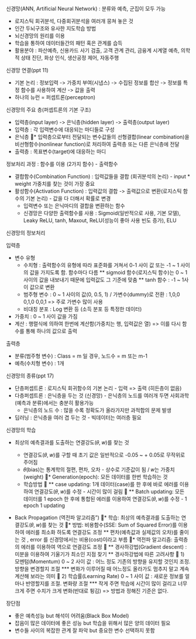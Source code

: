 신경망(ANN, Artificial Neural Network) : 분류와 예측, 군집이 모두 가능

- 로지스틱 회귀분석, 다중회귀분석을 여러개 뭉쳐 놓은 것 
- 인간 두뇌구조와 유사한 지도학습 방법
- 뇌신경망의 원리를 이용
- 학습을 통하여 데이터들간의 패턴 혹은 관계를 습득
- 활용분야 : 파산예측, 신용카드 사기 검출, 고객 관계 관리, 금융계 시계열 예측, 의학적 상태 진단, 화상 인식, 생산공정 제어, 자동주행  

신경망 연결(ppt 11)
- 기본 논리  : 정보입력 -> 가중치 부여(시냅스) -> 수집된 정보를 합산 -> 정보를 특정 함수를 사용하여 계산 -> 값을 출력
- 하나의 뉴런 = 퍼셉트론(perceptron) 

신경망의 주요 층(퍼셉트론의 기본 구조)

- 입력층(input layer)  -> 은닉층(hidden layer) -> 출력층(output layer)
- 입력층 : 각 입력변수에 대응되는 마디들로 구성
- 은닉층
* 입력층으로부터 전달되는 변수값들의 선형결합(linear combination)을 비선형함수(nonlinear function)로 처리하여 출력층 또는 
     다른 은닉층에 전달
- 출력층 : 목표변수(target)에 대응하는 마디

정보처리 과정 : 함수를 이용 (2가지 함수) - 출력함수

- 결합함수(Combination Function) : 입력값들을 결합 (회귀분석의 논리) - input * weight 가중치를 찾는 것이 가장 중요 
- 활성함수(Activation Function) : 입력값의 결합 -> 출력값으로 변환(로지스틱 함수의 기본 논리) - 값을 다 더해서 확률로 변경
  * 입력변수 또는 은닉마디의 결합을 변환하는 함수
  * 신경망은 다양한 출력함수를 사용 : Sigmoid(일반적으로 사용, 기본 모델), 
    Leaky ReLU, tanh, Maxout, ReLU(성능이 좋아 사용 빈도 증가), ELU  

신경망의 정보처리 

입력층
- 변수 유형   
   * 수치형 :  출력함수의 유형에 따라 표준화를 거쳐서 0-1 사이 값 또는 -1 ~ 1 사이의 값을 가지도록 함. 함수마다 다름 
     ** sigmoid 함수(로지스틱 함수)는 0 ~ 1 사이의 값을 내보내기 때문에 입력값도 그 기준에 맞춤
     ** tanh 함수  : -1 ~ 1사이 값으로 변환
   * 범주형 변수 : 0 ~ 1 사이의 값(0, 0.5, 1) / 가변수(dummy)로 전환 : 1,0,0  0,1,0 0,0,1 => 주로 가변수 많이 사용 
   * 비대칭 분포 :  Log  변환 등 (소득 분포 등 특정한 데이터)
 - 가중치 : 0 ~ 1 사이 값을 가짐 
 - 계산 : 행렬식에 의하여 한번에 계산함(가중치는 행, 입력값은 열) => 이를 다시 함수를 통해 하나의 값으로 출력

출력층  
- 분류(범주형 변수) : Class = m 일 경우, 노드수 = m 또는 m-1
- 예측(수치형 변수) : 1개  


신경망의 종류(ppt 17)

- 단층퍼셉트론 : 로지스틱 회귀함수의 기본 논리 - 입력 => 출력 (히든층이 없음)
- 다층퍼셉트론 : 은닉층을 두는 것 (신경망) - 은닉층의 노드를 여러개 두면 사회과학(예측과 분류)에서는 충분히 활용가능 
  * 은닉층의 노드 수 : 많을 수록 정확도가 올라가지만 과적합의 문제 발생
- 딥러닝 : 은닉층을 여러 겹 두는 것 - 빅데이터는 여러층 필요 

신경망의 학습

- 최상의 예측결과를 도출하는 연결강도(𝜃, 𝑤)를 찾는 것
   * 연결강도(𝜃, 𝑤)를 구할 때 초기 값은 일반적으로 -0.05 ~ + 0.05로 무작위로 주어짐 
   * 𝜃(bias)는 통계학의 절편, 편차, 오차 - 상수로 기준값이 됨  /  𝑤는 가중치(weight) 
* Generation(epoch): 모든 데이터를 한번 학습하는 것
   * 학습방법
  ** case updating: 1개 데이터(case)를 한 후에 바로 에러를 이용하여 연결강도(𝜃, 𝑤)를 수정 - 시간이 많이 걸림
  ** Batch updating: 모든 데이터를 1 epoch 한 후에 통합된 에러를 이용하여 연결강도(𝜃, 𝑤)를 수정 - 1 epoch 1 updating

- Back Propagation (역전파 알고리즘”)
* 학습: 최상의 예측결과를 도출하는 연결강도(𝜃, 𝑤)를 찾는 것
* 방법: 비용함수(SSE: Sum of Squared Error)를 이용하여 에러를 최소화 하도록 연결강도 조정
     ** 편차(예측값과 실제값의 오차)를 줄이는 것 , error 를 신경망에서는 비용(cost)이라고 부름
* 역전파 알고리즘: 출력층의 에러를 이용하여 역으로 연결강도 조정
   ** 경사하강법(Gradient descent) : 미분을 이용하여 기울기가 최소인 지점 찾기
      ** 경사하강법에 따른 고려사항
      1) 모멘텀(Momentum) 0 ~ 2 사이 값 : 어느 정도 기존의 방향을 유지할 것인지 조정. 방향을 변경할지 조절
            *** 변화가 이루어질 때 어느정도 올라가도 멈추지 말고 계속 계산해 보라는 의미 
      2) 학습률(Learning Rate) 0 ~ 1 사이 값 : 새로운 정보를 얼마나 반영할지를 조절. 변화량 조절
            *** 작게 주면 학습에 시간이 많이 걸리고 너무 크게 주면 수치가 크게 변화(반대로 튕김)  => 방법과 정해진 기준은 없다.
 
장단점 

- 좋은 예측성능 but 해석이 어려움(Black Box Model)
- 잡음이 많은 데이터에 좋은 성능 but 학습을 위해서 많은 양의 데이터 필요 
- 변수들 사이의 복잡한 관계 잘 파악 but 중요한 변수 선택하지 못함 